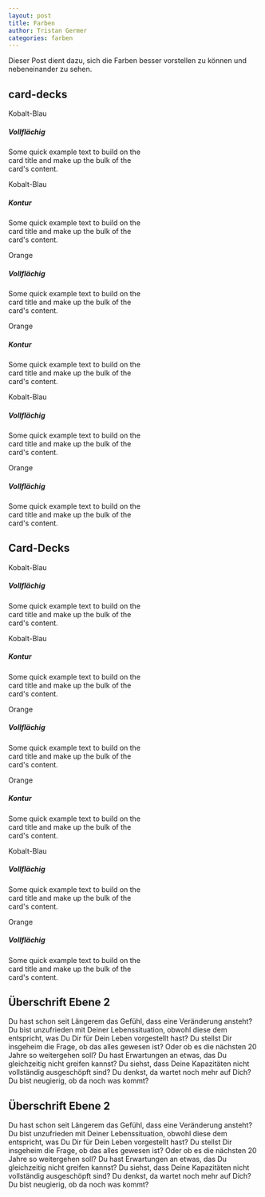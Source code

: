 ```yaml
---
layout: post
title: Farben
author: Tristan Germer
categories: farben
---
```


Dieser Post dient dazu, sich die Farben besser vorstellen zu können und nebeneinander zu sehen.

## card-decks

<div class="card-deck">
<div class="card text-white bg-primary mb-3" style="max-width: 18rem;">
  <div class="card-header">Kobalt-Blau</div>
  <div class="card-body">
    <h5 class="card-title">Vollflächig</h5>
    <p class="card-text">Some quick example text to build on the card title and make up the bulk of the card's content.</p>
  </div>
</div>

<div class="card border-primary mb-3" style="max-width: 18rem;">
  <div class="card-header">Kobalt-Blau</div>
  <div class="card-body text-primary">
    <h5 class="card-title">Kontur</h5>
    <p class="card-text">Some quick example text to build on the card title and make up the bulk of the card's content.</p>
  </div>
</div>
</div>

<div class="card-deck">
<div class="card text-white bg-secondary mb-3" style="max-width: 18rem;">
  <div class="card-header">Orange</div>
  <div class="card-body">
    <h5 class="card-title">Vollflächig</h5>
    <p class="card-text">Some quick example text to build on the card title and make up the bulk of the card's content.</p>
  </div>
</div>

<div class="card border-secondary mb-3" style="max-width: 18rem;">
  <div class="card-header">Orange</div>
  <div class="card-body text-secondary">
    <h5 class="card-title">Kontur</h5>
    <p class="card-text">Some quick example text to build on the card title and make up the bulk of the card's content.</p>
  </div>
</div>
</div>

<div class="card-deck">
<div class="card text-white bg-primary mb-3" style="max-width: 18rem;">
  <div class="card-header">Kobalt-Blau</div>
  <div class="card-body">
    <h5 class="card-title">Vollflächig</h5>
    <p class="card-text">Some quick example text to build on the card title and make up the bulk of the card's content.</p>
  </div>
</div>

<div class="card text-white bg-secondary mb-3" style="max-width: 18rem;">
  <div class="card-header">Orange</div>
  <div class="card-body">
    <h5 class="card-title">Vollflächig</h5>
    <p class="card-text">Some quick example text to build on the card title and make up the bulk of the card's content.</p>
  </div>
</div>
</div>

## Card-Decks

<div class="card-deck">
<div class="card text-white bg-primary mb-3" style="max-width: 18rem;">
  <div class="card-header">Kobalt-Blau</div>
  <div class="card-body">
    <h5 class="card-title">Vollflächig</h5>
    <p class="card-text">Some quick example text to build on the card title and make up the bulk of the card's content.</p>
  </div>
</div>

<div class="card border-primary mb-3" style="max-width: 18rem;">
  <div class="card-header">Kobalt-Blau</div>
  <div class="card-body text-primary">
    <h5 class="card-title">Kontur</h5>
    <p class="card-text">Some quick example text to build on the card title and make up the bulk of the card's content.</p>
  </div>
</div>
</div>

<div class="card-deck">
<div class="card text-white bg-secondary mb-3" style="max-width: 18rem;">
  <div class="card-header">Orange</div>
  <div class="card-body">
    <h5 class="card-title">Vollflächig</h5>
    <p class="card-text">Some quick example text to build on the card title and make up the bulk of the card's content.</p>
  </div>
</div>

<div class="card border-secondary mb-3" style="max-width: 18rem;">
  <div class="card-header">Orange</div>
  <div class="card-body text-secondary">
    <h5 class="card-title">Kontur</h5>
    <p class="card-text">Some quick example text to build on the card title and make up the bulk of the card's content.</p>
  </div>
</div>
</div>

<div class="card-deck">
<div class="card text-white bg-primary mb-3" style="max-width: 18rem;">
  <div class="card-header">Kobalt-Blau</div>
  <div class="card-body">
    <h5 class="card-title">Vollflächig</h5>
    <p class="card-text">Some quick example text to build on the card title and make up the bulk of the card's content.</p>
  </div>
</div>

<div class="card text-white bg-secondary mb-3" style="max-width: 18rem;">
  <div class="card-header">Orange</div>
  <div class="card-body">
    <h5 class="card-title">Vollflächig</h5>
    <p class="card-text">Some quick example text to build on the card title and make up the bulk of the card's content.</p>
  </div>
</div>
</div>


<h2 class="text-primary">Überschrift Ebene 2</h2>

Du hast schon seit Längerem das Gefühl, dass eine Veränderung ansteht? Du bist unzufrieden mit <span class="text-primary">Deiner Lebenssituation,</span> obwohl diese dem entspricht, was Du Dir für Dein Leben vorgestellt hast? Du stellst Dir insgeheim die Frage, ob das alles gewesen ist? Oder ob es die nächsten 20 Jahre so weitergehen soll? Du hast Erwartungen an etwas, das Du gleichzeitig nicht greifen kannst? Du siehst, dass <span class="text-secondary">Deine Kapazitäten nicht vollständig ausgeschöpft</span> sind? Du denkst, da wartet noch mehr auf Dich? Du bist neugierig, ob da noch was kommt?

<h2 class="text-secondary">Überschrift Ebene 2</h2>

Du hast schon seit Längerem das Gefühl, dass eine Veränderung ansteht? Du bist unzufrieden mit <span class="text-primary">Deiner Lebenssituation,</span> obwohl diese dem entspricht, was Du Dir für Dein Leben vorgestellt hast? Du stellst Dir insgeheim die Frage, ob das alles gewesen ist? Oder ob es die nächsten 20 Jahre so weitergehen soll? Du hast Erwartungen an etwas, das Du gleichzeitig nicht greifen kannst? Du siehst, dass <span class="text-secondary">Deine Kapazitäten nicht vollständig ausgeschöpft</span> sind? Du denkst, da wartet noch mehr auf Dich? Du bist neugierig, ob da noch was kommt?
